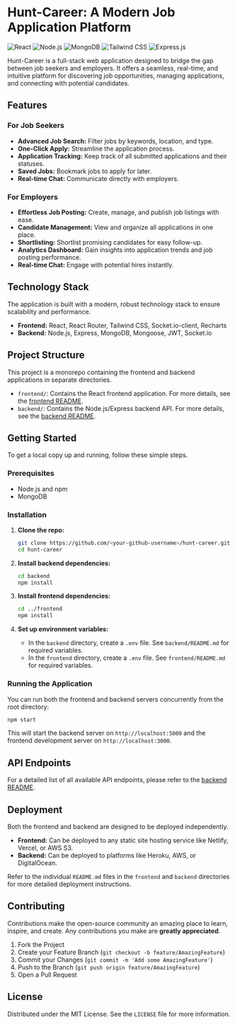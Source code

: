 # Hunt-Career: A Modern Job Application Platform

![React](https://img.shields.io/badge/React-20232A?style=for-the-badge&logo=react&logoColor=61DAFB)
![Node.js](https://img.shields.io/badge/Node.js-339933?style=for-the-badge&logo=nodedotjs&logoColor=white)
![MongoDB](https://img.shields.io/badge/MongoDB-47A248?style=for-the-badge&logo=mongodb&logoColor=white)
![Tailwind CSS](https://img.shields.io/badge/Tailwind_CSS-38B2AC?style=for-the-badge&logo=tailwind-css&logoColor=white)
![Express.js](https://img.shields.io/badge/Express.js-000000?style=for-the-badge&logo=express&logoColor=white)

Hunt-Career is a full-stack web application designed to bridge the gap between job seekers and employers. It offers a seamless, real-time, and intuitive platform for discovering job opportunities, managing applications, and connecting with potential candidates.

## Features

### For Job Seekers
- **Advanced Job Search:** Filter jobs by keywords, location, and type.
- **One-Click Apply:** Streamline the application process.
- **Application Tracking:** Keep track of all submitted applications and their statuses.
- **Saved Jobs:** Bookmark jobs to apply for later.
- **Real-time Chat:** Communicate directly with employers.

### For Employers
- **Effortless Job Posting:** Create, manage, and publish job listings with ease.
- **Candidate Management:** View and organize all applications in one place.
- **Shortlisting:** Shortlist promising candidates for easy follow-up.
- **Analytics Dashboard:** Gain insights into application trends and job posting performance.
- **Real-time Chat:** Engage with potential hires instantly.

## Technology Stack

The application is built with a modern, robust technology stack to ensure scalability and performance.

- **Frontend:** React, React Router, Tailwind CSS, Socket.io-client, Recharts
- **Backend:** Node.js, Express, MongoDB, Mongoose, JWT, Socket.io

## Project Structure

This project is a monorepo containing the frontend and backend applications in separate directories.

-   `frontend/`: Contains the React frontend application. For more details, see the [frontend README](./frontend/README.md).
-   `backend/`: Contains the Node.js/Express backend API. For more details, see the [backend README](./backend/README.md).

## Getting Started

To get a local copy up and running, follow these simple steps.

### Prerequisites

- Node.js and npm
- MongoDB

### Installation

1.  **Clone the repo:**
    ```sh
    git clone https://github.com/<your-github-username>/hunt-career.git
    cd hunt-career
    ```

2.  **Install backend dependencies:**
    ```sh
    cd backend
    npm install
    ```

3.  **Install frontend dependencies:**
    ```sh
    cd ../frontend
    npm install
    ```

4.  **Set up environment variables:**
    - In the `backend` directory, create a `.env` file. See `backend/README.md` for required variables.
    - In the `frontend` directory, create a `.env` file. See `frontend/README.md` for required variables.

### Running the Application

You can run both the frontend and backend servers concurrently from the root directory:

```sh
npm start
```

This will start the backend server on `http://localhost:5000` and the frontend development server on `http://localhost:3000`.

## API Endpoints

For a detailed list of all available API endpoints, please refer to the [backend README](./backend/README.md).

## Deployment

Both the frontend and backend are designed to be deployed independently.

-   **Frontend:** Can be deployed to any static site hosting service like Netlify, Vercel, or AWS S3.
-   **Backend:** Can be deployed to platforms like Heroku, AWS, or DigitalOcean.

Refer to the individual `README.md` files in the `frontend` and `backend` directories for more detailed deployment instructions.

## Contributing

Contributions make the open-source community an amazing place to learn, inspire, and create. Any contributions you make are **greatly appreciated**.

1.  Fork the Project
2.  Create your Feature Branch (`git checkout -b feature/AmazingFeature`)
3.  Commit your Changes (`git commit -m 'Add some AmazingFeature'`)
4.  Push to the Branch (`git push origin feature/AmazingFeature`)
5.  Open a Pull Request

## License

Distributed under the MIT License. See the `LICENSE` file for more information.
